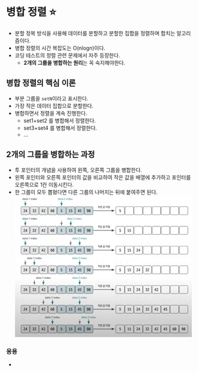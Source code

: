 # 병합 정렬 ⭐
- 분할 정복 방식을 사용해 데이터를 분할하고 분할한 집합을 정렬하며 합치는 알고리즘이다.
- 병합 정렬의 시간 복잡도는 O(nlogn)이다.
- 코딩 테스트의 정렬 관련 문제에서 자주 등장한다.
	- **2개의 그룹을 병합하는 원리**는 꼭 숙지해야한다.

## 병합 정렬의 핵심 이론
- 부분 그룹을 `setN`이라고 표시한다.
- 가장 작은 데이터 집합으로 분할한다.
- 병합하면서 정렬을 계속 진행한다.
	- set1+set2 를 병합해서 정렬한다.
	- set3+set4 를 병합해서 정렬한다.
	- ...

## 2개의 그룹을 병합하는 과정
- 투 포인터의 개념을 사용하여 왼쪽, 오른쪽 그룹을 병합한다.
- 왼쪽 포인터와 오른쪽 포인터의 값을 비교하여 작은 값을 배열에 추가하고 포인터를 오른쪽으로 1칸 이동시킨다.
- 한 그룹이 모두 뽑혔다면 다른 그룹의 나머지는 뒤에 붙여주면 된다.
![병합 정렬](/media/컴퓨터%20과학%20및%20소프트웨어%20공학/Algorithm/병합%20정렬.png)

### 응용
- 
